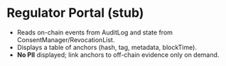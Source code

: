 # Regulator Portal (stub)
- Reads on-chain events from AuditLog and state from ConsentManager/RevocationList.
- Displays a table of anchors (hash, tag, metadata, blockTime).
- **No PII** displayed; link anchors to off-chain evidence only on demand.

